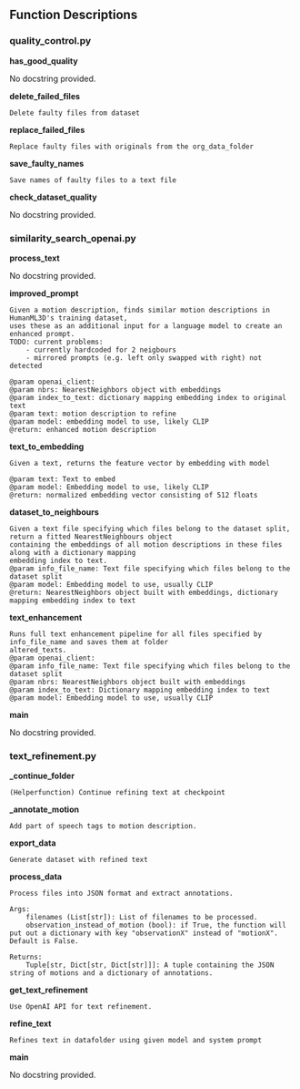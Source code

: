 
## Function Descriptions

### quality_control.py

**has_good_quality**

No docstring provided.

**delete_failed_files**

```
Delete faulty files from dataset
```

**replace_failed_files**

```
Replace faulty files with originals from the org_data_folder
```

**save_faulty_names**

```
Save names of faulty files to a text file
```

**check_dataset_quality**

No docstring provided.


### similarity_search_openai.py

**process_text**

No docstring provided.

**improved_prompt**

```
Given a motion description, finds similar motion descriptions in HumanML3D's training dataset,
uses these as an additional input for a language model to create an enhanced prompt.
TODO: current problems:
    - currently hardcoded for 2 neigbours
    - mirrored prompts (e.g. left only swapped with right) not detected

@param openai_client:
@param nbrs: NearestNeighbors object with embeddings
@param index_to_text: dictionary mapping embedding index to original text
@param text: motion description to refine
@param model: embedding model to use, likely CLIP
@return: enhanced motion description
```

**text_to_embedding**

```
Given a text, returns the feature vector by embedding with model

@param text: Text to embed
@param model: Embedding model to use, likely CLIP
@return: normalized embedding vector consisting of 512 floats
```

**dataset_to_neighbours**

```
Given a text file specifying which files belong to the dataset split, return a fitted NearestNeighbours object
containing the embeddings of all motion descriptions in these files along with a dictionary mapping
embedding index to text.
@param info_file_name: Text file specifying which files belong to the dataset split
@param model: Embedding model to use, usually CLIP
@return: NearestNeighbors object built with embeddings, dictionary mapping embedding index to text
```

**text_enhancement**

```
Runs full text enhancement pipeline for all files specified by info_file_name and saves them at folder
altered_texts.
@param openai_client:
@param info_file_name: Text file specifying which files belong to the dataset split
@param nbrs: NearestNeighbors object built with embeddings
@param index_to_text: Dictionary mapping embedding index to text
@param model: Embedding model to use, usually CLIP
```

**main**

No docstring provided.


### text_refinement.py

**_continue_folder**

```
(Helperfunction) Continue refining text at checkpoint
```

**_annotate_motion**

```
Add part of speech tags to motion description.
```

**export_data**

```
Generate dataset with refined text
```

**process_data**

```
Process files into JSON format and extract annotations.

Args:
    filenames (List[str]): List of filenames to be processed.
    observation_instead_of_motion (bool): if True, the function will put out a dictionary with key "observationX" instead of "motionX". Default is False.

Returns:
    Tuple[str, Dict[str, Dict[str]]]: A tuple containing the JSON string of motions and a dictionary of annotations.
```

**get_text_refinement**

```
Use OpenAI API for text refinement.
```

**refine_text**

```
Refines text in datafolder using given model and system prompt
```

**main**

No docstring provided.